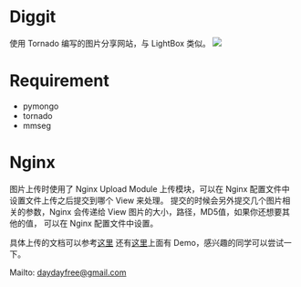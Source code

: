 Diggit
===

使用 Tornado 编写的图片分享网站，与 LightBox 类似。
![](http://img3.douban.com/view/group_topic/large/public/31629320-1.jpg)


Requirement
===
+ pymongo
+ tornado
+ mmseg

Nginx
===
图片上传时使用了 Nginx Upload Module 上传模块，可以在 Nginx 配置文件中设置文件上传之后提交到哪个 View 来处理。
提交的时候会另外提交几个图片相关的参数，Nginx 会传递给 View 图片的大小，路径，MD5值，如果你还想要其他的值，
可以在 Nginx 配置文件中设置。

具体上传的文档可以参考[这里](http://www.grid.net.ru/nginx/upload.en.html)
还有[这里](https://github.com/blueimp/jQuery-File-Upload/wiki/Uploading-to-nginx-using-the-nginx-upload-module)上面有 Demo，感兴趣的同学可以尝试一下。


Mailto: [daydayfree@gmail.com](daydayfree@gmail.com)
